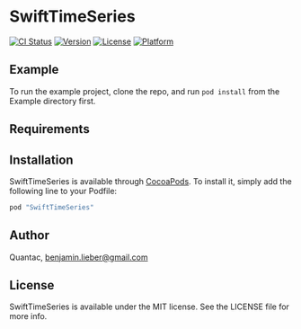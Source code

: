 # SwiftTimeSeries

[![CI Status](http://img.shields.io/travis/blieber/SwiftTimeSeries.svg?style=flat)](https://travis-ci.org/blieber/SwiftTimeSeries)
[![Version](https://img.shields.io/cocoapods/v/SwiftTimeSeries.svg?style=flat)](http://cocoapods.org/pods/SwiftTimeSeries)
[![License](https://img.shields.io/cocoapods/l/SwiftTimeSeries.svg?style=flat)](http://cocoapods.org/pods/SwiftTimeSeries)
[![Platform](https://img.shields.io/cocoapods/p/SwiftTimeSeries.svg?style=flat)](http://cocoapods.org/pods/SwiftTimeSeries)

## Example

To run the example project, clone the repo, and run `pod install` from the Example directory first.

## Requirements

## Installation

SwiftTimeSeries is available through [CocoaPods](http://cocoapods.org). To install
it, simply add the following line to your Podfile:

```ruby
pod "SwiftTimeSeries"
```

## Author

Quantac, benjamin.lieber@gmail.com

## License

SwiftTimeSeries is available under the MIT license. See the LICENSE file for more info.
